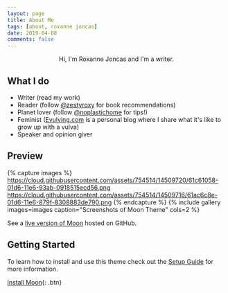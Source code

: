 ```yaml
---
layout: page
title: About Me
tags: [about, roxanne joncas]
date: 2019-04-08
comments: false
---
```


<center>Hi, I'm Roxanne Joncas and I'm a writer.</center>

## What I do
* Writer (read my work)
* Reader (follow <a href="https://www.instagram.com/zestyroxy/">@zestyroxy</a> for book recommendations)
* Planet lover (follow <a href="https://www.instagram.com/noplastichome/">@noplastichome</a> for tips!)
* Feminist (<a href="https://www.instagram.com/evulving/">Evulving.com</a> is a personal blog where I share what it's like to grow up with a vulva)
* Speaker and opinion giver

## Preview

{% capture images %}
    https://cloud.githubusercontent.com/assets/754514/14509720/61c61058-01d6-11e6-93ab-0918515ecd56.png
    https://cloud.githubusercontent.com/assets/754514/14509716/61ac6c8e-01d6-11e6-879f-8308883de790.png
{% endcapture %}
{% include gallery images=images caption="Screenshots of Moon Theme" cols=2 %}

See a [live version of Moon](http://taylantatli.github.io/Moon) hosted on GitHub.

## Getting Started

To learn how to install and use this theme check out the [Setup Guide](http://taylantatli.me/Moon/moon-theme/) for more information.

[Install Moon](https://github.com/TaylanTatli/Moon){: .btn}
